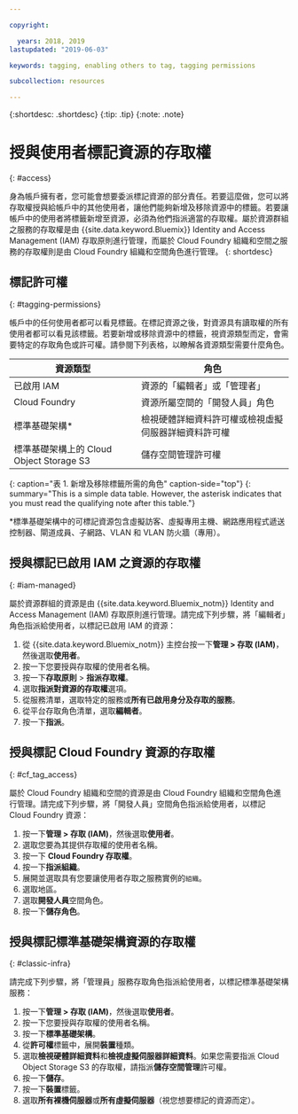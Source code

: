 ```yaml
---

copyright:

  years: 2018, 2019
lastupdated: "2019-06-03"

keywords: tagging, enabling others to tag, tagging permissions

subcollection: resources

---
```


{:shortdesc: .shortdesc}
{:tip: .tip}
{:note: .note}


# 授與使用者標記資源的存取權
{: #access}

身為帳戶擁有者，您可能會想要委派標記資源的部分責任。若要這麼做，您可以將存取權授與給帳戶中的其他使用者，讓他們能夠新增及移除資源中的標籤。若要讓帳戶中的使用者將標籤新增至資源，必須為他們指派適當的存取權。屬於資源群組之服務的存取權是由 {{site.data.keyword.Bluemix}} Identity and Access Management (IAM) 存取原則進行管理，而屬於 Cloud Foundry 組織和空間之服務的存取權則是由 Cloud Foundry 組織和空間角色進行管理。
{: shortdesc}

## 標記許可權
{: #tagging-permissions}

帳戶中的任何使用者都可以看見標籤。在標記資源之後，對資源具有讀取權的所有使用者都可以看見該標籤。若要新增或移除資源中的標籤，視資源類型而定，會需要特定的存取角色或許可權。請參閱下列表格，以瞭解各資源類型需要什麼角色。


| 資源類型 |角色|
|--------|---------------|
| 已啟用 IAM | 資源的「編輯者」或「管理者」 |
|Cloud Foundry| 資源所屬空間的「開發人員」角色  |
| 標準基礎架構*| 檢視硬體詳細資料許可權或檢視虛擬伺服器詳細資料許可權 |
| 標準基礎架構上的 Cloud Object Storage S3 | 儲存空間管理許可權 |
{: caption="表 1. 新增及移除標籤所需的角色" caption-side="top"}
{: summary="This is a simple data table. However, the asterisk indicates that you must read the qualifying note after this table."}

*標準基礎架構中的可標記資源包含虛擬訪客、虛擬專用主機、網路應用程式遞送控制器、閘道成員、子網路、VLAN 和 VLAN 防火牆（專用）。


## 授與標記已啟用 IAM 之資源的存取權
{: #iam-managed}

屬於資源群組的資源是由 {{site.data.keyword.Bluemix_notm}} Identity and Access Management (IAM) 存取原則進行管理。請完成下列步驟，將「編輯者」角色指派給使用者，以標記已啟用 IAM 的資源：

  1. 從 {{site.data.keyword.Bluemix_notm}} 主控台按一下**管理 > 存取 (IAM)**，然後選取**使用者**。
  2. 按一下您要授與存取權的使用者名稱。
  3. 按一下**存取原則** > **指派存取權**。
  4. 選取**指派對資源的存取權**選項。
  5. 從服務清單，選取特定的服務或**所有已啟用身分及存取的服務**。
  6. 從平台存取角色清單，選取**編輯者**。
  7. 按一下**指派**。

## 授與標記 Cloud Foundry 資源的存取權
{: #cf_tag_access}

屬於 Cloud Foundry 組織和空間的資源是由 Cloud Foundry 組織和空間角色進行管理。請完成下列步驟，將「開發人員」空間角色指派給使用者，以標記 Cloud Foundry 資源：

 1. 按一下**管理 > 存取 (IAM)**，然後選取**使用者**。
2. 選取您要為其提供存取權的使用者名稱。
3. 按一下 **Cloud Foundry 存取權**。
4. 按一下**指派組織**。
5. 展開並選取具有您要讓使用者存取之服務實例的`組織`。
6. 選取地區。
7. 選取**開發人員**空間角色。
8. 按一下**儲存角色**。

## 授與標記標準基礎架構資源的存取權
{: #classic-infra}

請完成下列步驟，將「管理員」服務存取角色指派給使用者，以標記標準基礎架構服務：

  1. 按一下**管理 > 存取 (IAM)**，然後選取**使用者**。
  2. 按一下您要授與存取權的使用者名稱。
  3. 按一下**標準基礎架構**。
  4. 從**許可權**標籤中，展開**裝置**種類。
  5. 選取**檢視硬體詳細資料**和**檢視虛擬伺服器詳細資料**。如果您需要指派 Cloud Object Storage S3 的存取權，請指派**儲存空間管理**許可權。
  6. 按一下**儲存**。
  7. 按一下**裝置**標籤。
  8. 選取**所有裸機伺服器**或**所有虛擬伺服器**（視您想要標記的資源而定）。
